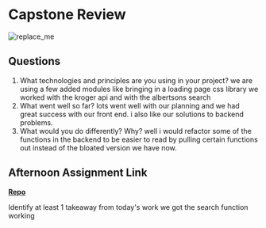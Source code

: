 # Capstone Review

![replace_me](https://codeworks.blob.core.windows.net/public/assets/img/illustrations/placeholder.svg)

## Questions

1. What technologies and principles are you using in your project?
we are using a few added modules like bringing in a loading page css library we worked with the kroger api and with the albertsons search
2. What went well so far?
lots went well with our planning and we had great success with our front end. i also like our solutions to backend problems.
3. What would you do differently? Why?
well i would refactor some of the functions in the backend to be easier to read by pulling certain functions out instead of the bloated version we have now. 
## Afternoon Assignment Link

**[Repo](https://github.com/zroes/grocery-run)**

Identify at least 1 takeaway from today's work
we got the search function working